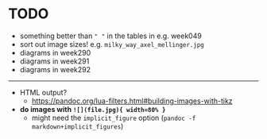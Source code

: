 # TODO

- something better than `" "` in the tables in e.g. week049
- sort out image sizes! e.g. `milky_way_axel_mellinger.jpg`
- diagrams in week290
- diagrams in week291
- diagrams in week292

---

- HTML output?
    + https://pandoc.org/lua-filters.html#building-images-with-tikz
- **do images with `![](file.jpg){ width=80% }`**
    + might need the `implicit_figure` option (`pandoc -f markdown+implicit_figures`)